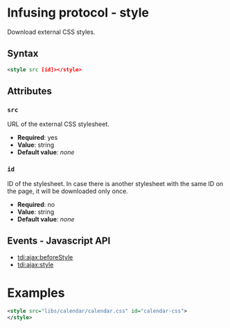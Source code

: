 # Infusing protocol - style

Download external CSS styles.

## Syntax

```xml
<style src [id]></style>
```

## Attributes

### `src`

URL of the external CSS stylesheet.

* **Required**: yes
* **Value**: string
* **Default value**: _none_

### `id`

ID of the stylesheet. In case there is another stylesheet with the same ID on the page, it will be downloaded only once.

* **Required**: no
* **Value**: string
* **Default value**: _none_

## Events - Javascript API

* [tdi:ajax:beforeStyle](http://twinstone.github.io/tdi/docs/api/classes/TDI.Ajax.Response.html#event_tdi:ajax:beforeStyle)
* [tdi:ajax:style](http://twinstone.github.io/tdi/docs/api/classes/TDI.Ajax.Response.html#event_tdi:ajax:style)

# Examples

```xml
<style src="libs/calendar/calendar.css" id="calendar-css">
</style>
```
